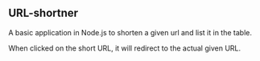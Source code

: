 ## URL-shortner
A basic application in Node.js to shorten a given url and list it in the table.

When clicked on the short URL, it will redirect to the actual given URL.
